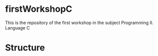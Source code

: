 # firstWorkshopC
This is the repository of the first workshop in the subject Programming II. Language C

# Structure

